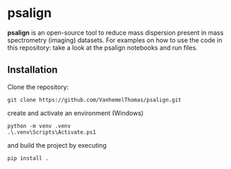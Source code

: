# psalign
**psalign** is an open-source tool to reduce mass dispersion present in mass spectrometry (imaging) datasets. For examples on how to use the code in this repository: take a look at the psalign notebooks and run files.

## Installation
Clone the repository:
```
git clone https://github.com/VanhemelThomas/psalign.git
```
create and activate an environment (Windows)
```
python -m venv .venv
.\.venv\Scripts\Activate.ps1
```
and build the project by executing
```
pip install .
```

